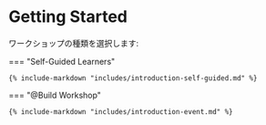# Getting Started

ワークショップの種類を選択します:

=== "Self-Guided Learners"

    {% include-markdown "includes/introduction-self-guided.md" %}

=== "@Build Workshop"

    {% include-markdown "includes/introduction-event.md" %}

